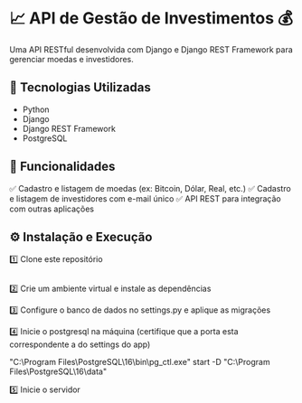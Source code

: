 # 📈 API de Gestão de Investimentos 💰
Uma API RESTful desenvolvida com Django e Django REST Framework para gerenciar moedas e investidores.

## 🚀 Tecnologias Utilizadas

- Python
- Django
- Django REST Framework
- PostgreSQL

## 📌 Funcionalidades

✅ Cadastro e listagem de moedas (ex: Bitcoin, Dólar, Real, etc.)
✅ Cadastro e listagem de investidores com e-mail único
✅ API REST para integração com outras aplicações

## ⚙ Instalação e Execução

1️⃣ Clone este repositório

```

```

2️⃣ Crie um ambiente virtual e instale as dependências

3️⃣ Configure o banco de dados no settings.py e aplique as migrações

4️⃣ Inicie o postgresql na máquina (certifique que a porta esta correspondente a do settings do app)

"C:\Program Files\PostgreSQL\16\bin\pg_ctl.exe" start -D "C:\Program Files\PostgreSQL\16\data"

5️⃣ Inicie o servidor
